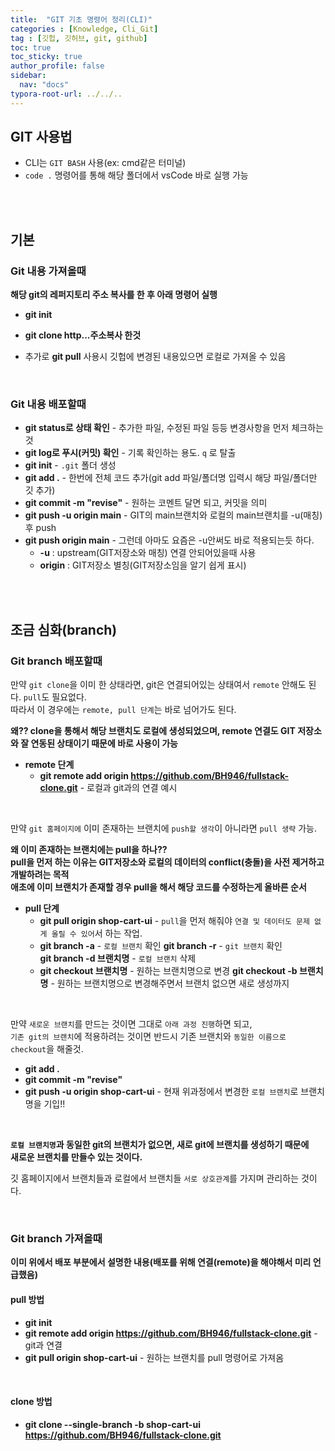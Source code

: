 ```yaml
---
title:  "GIT 기초 명령어 정리(CLI)"
categories : [Knowledge, Cli_Git]
tag : [깃헙, 깃허브, git, github]
toc: true
toc_sticky: true
author_profile: false
sidebar:
  nav: "docs"
typora-root-url: ../../..
---
```




## GIT 사용법

* CLI는 `GIT BASH` 사용(ex: cmd같은 터미널)
* `code .` 명령어를 통해 해당 폴더에서 vsCode 바로 실행 가능

<br><br>

## 기본

### Git 내용 가져올때

**해당 git의 레퍼지토리 주소 복사를 한 후 아래 명령어 실행**

* **git init**

* **git clone http...주소복사 한것**
* 추가로 **git pull** 사용시 깃헙에 변경된 내용있으면 로컬로 가져올 수 있음

<br>

### Git 내용 배포할때

* **git status로 상태 확인** - 추가한 파일, 수정된 파일 등등 변경사항을 먼저 체크하는 것
* **git log로 푸시(커밋) 확인** - 기록 확인하는 용도. `q` 로 탈출
* **git init** - `.git` 폴더 생성
* **git add .** - 한번에 전체 코드 추가(git add 파일/폴더명 입력시 해당 파일/폴더만 깃 추가)
* **git commit -m "revise"** - 원하는 코멘트 달면 되고, 커밋을 의미
* **git push -u origin main** - GIT의 main브랜치와 로컬의 main브랜치를 -u(매칭)후 push
* **git push origin main** - 그런데 아마도 요즘은 -u안써도 바로 적용되는듯 하다.
  * **-u** : upstream(GIT저장소와 매칭) 연결 안되어있을때 사용
  * **origin** : GIT저장소 별칭(GIT저장소임을 알기 쉽게 표시)


<br><br>

## 조금 심화(branch)

### Git branch 배포할때

만약 `git clone`을 이미 한 상태라면, git은 연결되어있는 상태여서 `remote` 안해도 된다. `pull`도 필요없다.  
따라서 이 경우에는 `remote, pull 단계`는 바로 넘어가도 된다.

**왜?? clone을 통해서 해당 브랜치도 로컬에 생성되었으며, remote 연결도 GIT 저장소와 잘 연동된 상태이기 때문에 바로 사용이 가능**

* **remote 단계**
  * **git remote add origin https://github.com/BH946/fullstack-clone.git** - 로컬과 git과의 연결 예시


<br>

만약 `git 홈페이지에` 이미 존재하는 브랜치에 `push할 생각`이 아니라면 `pull 생략` 가능.

**왜 이미 존재하는 브랜치에는 pull을 하나??   
pull을 먼저 하는 이유는 GIT저장소와 로컬의 데이터의 conflict(충돌)을 사전 제거하고 개발하려는 목적  
애초에 이미 브랜치가 존재할 경우 pull을 해서 해당 코드를 수정하는게 올바른 순서**

* **pull 단계**
  * **git pull origin shop-cart-ui** - `pull`을 먼저 해줘야 `연결 및 데이터도 문제 없게 올릴 수 있어`서 하는 작업.
  * **git branch -a** - `로컬 브랜치` 확인
    **git branch -r** - `git 브랜치` 확인  
    **git branch -d 브랜치명** - `로컬 브랜치` 삭제
  * **git checkout 브랜치명** - 원하는 브랜치명으로 변경
    **git checkout -b 브랜치명** - 원하는 브랜치명으로 변경해주면서 브랜치 없으면 새로 생성까지


<br>

만약 `새로운 브랜치`를 만드는 것이면 그대로 `아래 과정 진행`하면 되고,   
`기존 git의 브랜치`에 적용하려는 것이면 반드시 기존 브랜치와 `동일한 이름으로 checkout`을 해줄것.

* **git add .**
* **git commit -m "revise"**
* **git push -u origin shop-cart-ui** - 현재 위과정에서 변경한 `로컬 브랜치`로 브랜치명을 기입!!

<br>

**`로컬 브랜치명`과 동일한 git의 브랜치가 없으면,  새로 git에 브랜치를 생성하기 때문에   
새로운 브랜치를 만들수 있는 것이다.**

깃 홈페이지에서 브랜치들과 로컬에서 브랜치들 `서로 상호관계`를 가지며 관리하는 것이다.

<br>

### Git branch 가져올때

**이미 위에서 배포 부분에서 설명한 내용(배포를 위해 연결(remote)을 해야해서 미리 언급했음)**

#### pull 방법

* **git init**
* **git remote add origin https://github.com/BH946/fullstack-clone.git** - git과 연결
* **git pull origin shop-cart-ui** - 원하는 브랜치를 pull 명령어로 가져옴

<br>

#### clone 방법

* **git clone --single-branch -b shop-cart-ui https://github.com/BH946/fullstack-clone.git**



